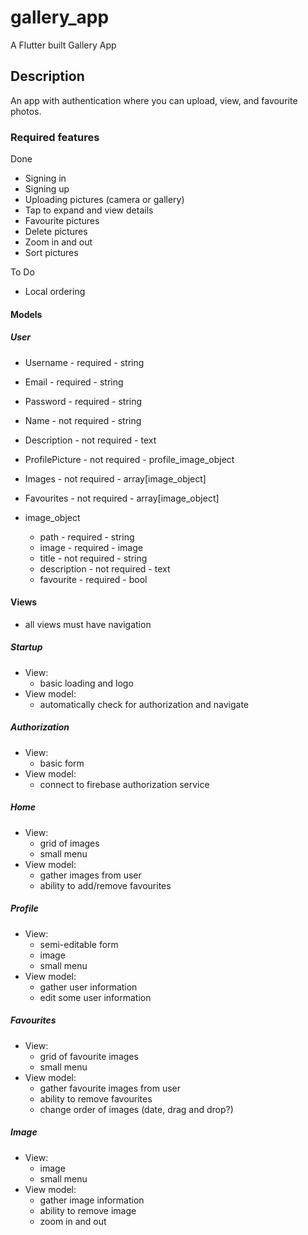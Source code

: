 # gallery_app

A Flutter built Gallery App

## Description

An app with authentication where you can upload, view, and favourite photos.

### Required features

Done

- Signing in
- Signing up
- Uploading pictures (camera or gallery)
- Tap to expand and view details
- Favourite pictures
- Delete pictures
- Zoom in and out
- Sort pictures

To Do
- Local ordering


#### Models

##### User

- Username - required - string
- Email - required - string
- Password - required - string
- Name - not required - string
- Description - not required - text
- ProfilePicture - not required - profile_image_object
- Images - not required - array[image_object]
- Favourites - not required - array[image_object]

- image_object
  - path - required - string
  - image - required - image
  - title - not required - string
  - description - not required - text
  - favourite - required - bool

#### Views

- all views must have navigation

##### Startup

- View:
  - basic loading and logo
- View model:
  - automatically check for authorization and navigate

##### Authorization

- View:
  - basic form
- View model:
  - connect to firebase authorization service

##### Home

- View:
  - grid of images
  - small menu
- View model:
  - gather images from user
  - ability to add/remove favourites

##### Profile

- View:
  - semi-editable form
  - image
  - small menu
- View model:
  - gather user information
  - edit some user information

##### Favourites

- View:
  - grid of favourite images
  - small menu
- View model:
  - gather favourite images from user
  - ability to remove favourites
  - change order of images (date, drag and drop?)

##### Image

- View:
  - image
  - small menu
- View model:
  - gather image information
  - ability to remove image
  - zoom in and out
